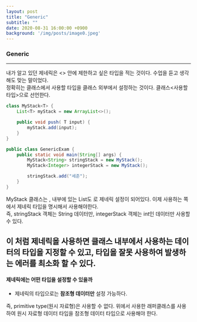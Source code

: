 ```yaml
---
layout: post
title: "Generic"
subtitle: ""
date: 2020-08-31 16:00:00 +0900
background: '/img/posts/image0.jpeg'
---
```


### Generic
---

내가 알고 있던 제네릭은 <> 안에 제한하고 싶은 타입을 적는 것이다. 수업을 듣고 생각해도 맞는 말이었다.<br>
정확히는 클래스에서 사용할 타입을 클래스 외부에서 설정하는 것이다. 클래스<사용할 타입>으로 선언한다.

```java
class MyStack<T> {
    List<T> myStack = new ArrayList<>();

    public void push( T input) {
        myStack.add(input);
    }
}

public class GenericExam {
    public static void main(String[] args) {
        MyStack<String> stringStack = new MyStack();
        MyStack<Integer> integerStack = new MyStack();

        stringStack.add("세준");
    }
}
```
MyStack 클래스는 <T>, 내부에 있는 List도 <T>로 제네릭 설정이 되어있다. 이제 사용하는 쪽에서 제네릭 타입을 명시해서 사용해야한다.<br>
즉, stringStack 객체는 String 데이터만, integerStack 객체는 int인 데이터만 사용할 수 있다.<br>

이 처럼 제네릭을 사용하면 클래스 내부에서 사용하는 데이터의 타입을 지정할 수 있고, 타입을 잘못 사용하여 발생하는 에러를 최소화 할 수 있다.
---
#### 제네릭에는 어떤 타입을 설정할 수 있을까
- 제네릭의 타입으로는 **참조형 데이터만** 설정 가능하다.

즉, primitive type(원시 자료형)은 사용할 수 없다. 위에서 사용한 래퍼클래스를 사용하여 원시 자료형 데이터 타입을 참조형 데이터 타입으로 사용해야 한다.